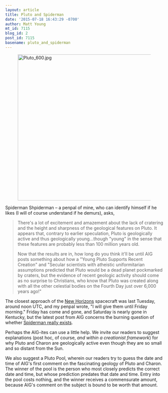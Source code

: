```yaml
---
layout: article
title: Pluto and Spiderman
date: '2015-07-18 16:43:29 -0700'
author: Matt Young
mt_id: 7115
blog_id: 2
post_id: 7115
basename: pluto_and_spiderman
---
```

<figure>
<img src="http://pandasthumb.org/archives/2015/07/18/Pluto_600.jpg" alt="Pluto_600.jpg" width="600" height="464" />
<figcaption markdown="span">


</figcaption>
</figure>

Spiderman Shpiderman &ndash; a penpal of mine, who can identify himself if he likes (I will of course understand if he demurs), asks,


> There's a lot of excitement and amazement about the lack of cratering and the height and sharpness of the geological features on Pluto. It appears that, contrary to earlier speculation, Pluto is geologically active and thus geologically young...though "young" in the sense that these features are probably less than 100 million years old.
> 
> Now that the results are in, how long do you think it'll be until AIG posts something about how a "Young Pluto Supports Recent Creation" and "Secular scientists with atheistic uniformitarian assumptions predicted that Pluto would be a dead planet pockmarked by craters, but the evidence of recent geologic activity should come as no surprise to Christians, who know that Pluto was created along with all the other celestial bodies on the Fourth Day just over 6,000 years ago!"

The closest approach of the [New Horizons](https://en.wikipedia.org/wiki/New_Horizons) spacecraft was last Tuesday, around noon UTC, and my penpal wrote, "I will give them until Friday morning." Friday has come and gone, and Saturday is nearly gone in Kentucky, but the latest post from AIG concerns the burning question of whether [ Spiderman really exists](https://answersingenesis.org/is-god-real/does-spider-man-really-exist/).

Perhaps the AIG-ites can use a little help. We invite our readers to suggest explanations (post hoc, of course, _and within a creationist framework_) for why Pluto and Charon are geologically active even though they are so small and so distant from the Sun.

We also suggest a Pluto Pool, wherein our readers try to guess the date and time of AIG's first comment on the fascinating geology of Pluto and Charon. The winner of the pool is the person who most closely predicts the correct date and time, but whose prediction predates that date and time. Entry into the pool costs nothing, and the winner receives a commensurate amount, because AIG's comment on the subject is bound to be worth that amount.
